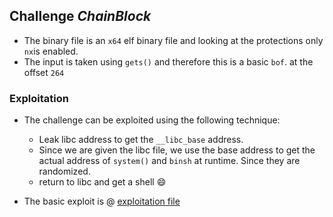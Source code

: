 ## Challenge *ChainBlock*

- The binary file is an `x64` elf binary file and looking at the protections
only `nx`is enabled.
- The input is taken using `gets()` and therefore this is a basic `bof`.
at the offset `264`

### Exploitation

- The challenge can be exploited using the following technique:
	* Leak libc address to get the `__libc_base` address.
	* Since we are given the libc file, we use the base address to get the 
	actual address of `system()` and `binsh` at runtime. Since they are randomized.
	* return to libc and get a shell :smile:

- The basic exploit is @ [exploitation file](asd.py)
